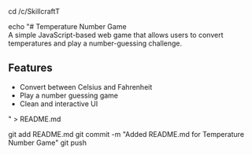 cd /c/SkillcraftT

echo "# Temperature Number Game  
A simple JavaScript-based web game that allows users to convert temperatures and play a number-guessing challenge.  

## Features
- Convert between Celsius and Fahrenheit  
- Play a number guessing game  
- Clean and interactive UI  

" > README.md

git add README.md
git commit -m "Added README.md for Temperature Number Game"
git push
